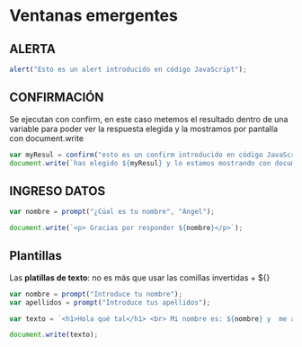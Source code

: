 # Ventanas emergentes

## ALERTA
```jsx
alert("Esto es un alert introducido en código JavaScript");
```
## CONFIRMACIÓN
Se ejecutan con confirm, en este caso metemos el resultado dentro de una variable para poder ver la respuesta elegida y la mostramos por pantalla con document.write

```jsx
var myResul = confirm("esto es un confirm introducido en código JavaScript");
document.write(`has elegido ${myResul} y lo estamos mostrando con document.write()`)
```
## INGRESO DATOS
```jsx
var nombre = prompt("¿Cúal es tu nombre", "Ángel");

document.write(`<p> Gracias por responder ${nombre}</p>`);
```
## Plantillas

Las **platillas de texto**: no es más que usar las comillas invertidas + ${}

```jsx
var nombre = prompt("Introduce tu nombre");
var apellidos = prompt("Introduce tus apellidos");

var texto = `<h1>Hola qué tal</h1> <br> Mi nombre es: ${nombre} y  me apellido ${apellidos}`;

document.write(texto);
```

